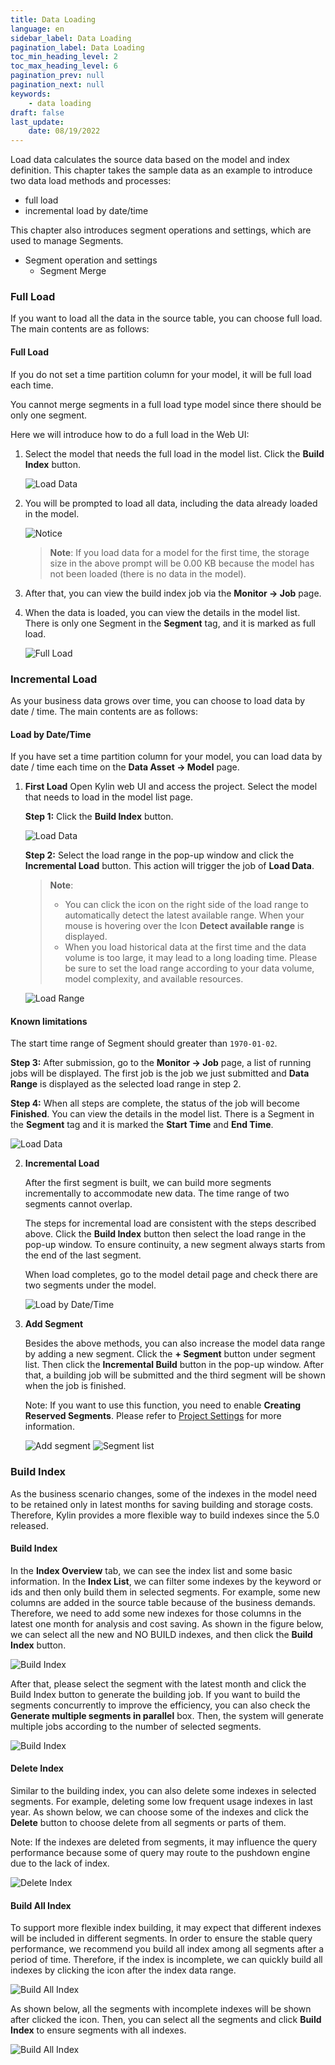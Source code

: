 ```yaml
---
title: Data Loading
language: en
sidebar_label: Data Loading
pagination_label: Data Loading
toc_min_heading_level: 2
toc_max_heading_level: 6
pagination_prev: null
pagination_next: null
keywords:
    - data loading
draft: false
last_update:
    date: 08/19/2022
---
```


Load data calculates the source data based on the model and index definition. This chapter takes the sample data as an example to introduce two data load methods and processes:

- full load
- incremental load by date/time

This chapter also introduces segment operations and settings, which are used to manage Segments.

- Segment operation and settings
    - Segment Merge

### Full Load
If you want to load all the data in the source table, you can choose full load. The main contents are as follows:

#### <span id="expert">Full Load</span>

If you do not set a time partition column for your model, it will be full load each time.

You cannot merge segments in a full load type model since there should be only one segment.

Here we will introduce how to do a full load in the Web UI:

1. Select the model that needs the full load in the model list. Click the **Build Index** button.

   ![Load Data](images/data_loading/full_load/load_data.png)

2. You will be prompted to load all data, including the data already loaded in the model.

   ![Notice](images/data_loading/full_load/notice.png)

   > **Note**: If you load data for a model for the first time, the storage size in the above prompt will be 0.00 KB because the model has not been loaded (there is no data in the model).

3. After that, you can view the build index job via the **Monitor -> Job** page.

4. When the data is loaded, you can view the details in the model list. There is only one Segment in the **Segment** tag, and it is marked as full load.

   ![Full Load](images/data_loading/full_load/full_load.png)


### Incremental Load

As your business data grows over time, you can choose to load data by date / time. The main contents are as follows:

#### <span id="expert">Load by Date/Time</span>

If you have set a time partition column for your model, you can load data by date / time each time on the **Data Asset -> Model** page.

1. **First Load**
   Open Kylin web UI and access the project. Select the model that needs to load in the model list page.

   **Step 1:** Click the **Build Index** button.

   ![Load Data](images/data_loading/load_by_date/load_data.png)

   **Step 2:**  Select the load range in the pop-up window and click the **Incremental Load** button. This action will trigger the job of **Load Data**.

   >  **Note**:
   >
   > - You can click the icon on the right side of the load range to automatically detect the latest available range. When your mouse is hovering over the Icon **Detect available range** is displayed.
   > - When you load historical data at the first time and the data volume is too large, it may lead to a long loading time. Please be sure to set the load range according to your data volume, model complexity, and available resources.

   ![Load Range](images/data_loading/load_by_date/notice_2.png)



#### Known limitations
The start time range of Segment should greater than `1970-01-02`.


**Step 3:** After submission, go to the **Monitor -> Job** page, a list of running jobs will be displayed. The first job is the job we just submitted and **Data Range** is displayed as the selected load range in step 2.

**Step 4:** When all steps are complete, the status of the job will become **Finished**. You can view the details in the model list. There is a Segment in the **Segment** tag and it is marked the **Start Time** and **End Time**.

![Load Data](images/data_loading/load_by_date/load_ok.png)

2. **Incremental Load**

   After the first segment is built, we can build more segments incrementally to accommodate new data. The time range of two segments cannot overlap.

   The steps for incremental load are consistent with the steps described above. Click the **Build Index** button then select the load range in the pop-up window. To ensure continuity, a new segment always starts from the end of the last segment.

   When load completes, go to the model detail page and check there are two segments under the model.

   ![Load by Date/Time](images/data_loading/load_by_date/load_twice.png)

3. **Add Segment**

   Besides the above methods, you can also increase the model data range by adding a new segment. Click the **+ Segment** button under segment list. Then click the **Incremental Build** button in the pop-up window. After that, a building job will be submitted and the third segment will be shown when the job is finished.

   Note: If you want to use this function, you need to enable **Creating Reserved Segments**. Please refer to [Project Settings](../../operations/project-managing/project_settings.md) for more information.

   ![Add segment](images/data_loading/load_by_date/add_segment.png)
   ![Segment list](images/data_loading/load_by_date/model_list_3.png)



### Build Index

As the business scenario changes, some of the indexes in the model need to be retained only in latest months for saving building and storage costs. Therefore, Kylin provides a more flexible way to build indexes since the 5.0 released.


#### Build Index

In the **Index Overview** tab, we can see the index list and some basic information. In the **Index List**, we can filter some indexes by the keyword or ids and then only build them in selected segments. For example, some new columns are added in the source table because of the business demands. Therefore, we need to add some new indexes for those columns in the latest one month for analysis and cost saving. As shown in the figure below, we can select all the new and NO BUILD indexes, and then click the **Build Index** button.

![Build Index](images/data_loading/load_by_date/build_index.png)

After that, please select the segment with the latest month and click the Build Index button to generate the building job. If you want to build the segments concurrently to improve the efficiency, you can also check the **Generate multiple segments in parallel** box. Then, the system will generate multiple jobs according to the number of selected segments.

![Build Index](images/data_loading/load_by_date/build_index_by_segment.png)

#### Delete Index

Similar to the building index, you can also delete some indexes in selected segments. For example, deleting some low frequent usage indexes in last year. As shown below, we can choose some of the indexes and click the **Delete** button to choose delete from all segments or parts of them.

Note: If the indexes are deleted from segments, it may influence the query performance because some of query may route to the pushdown engine due to the lack of index.

![Delete Index](images/data_loading/load_by_date/delete_index.png)

#### Build All Index

To support more flexible index building, it may expect that different indexes will be included in different segments. In order to ensure the stable query performance, we recommend you build all index among all segments after a period of time. Therefore, if the index is incomplete, we can quickly build all indexes by clicking the icon after the index data range.

![Build All Index](images/data_loading/load_by_date/build_all_index.png)

As shown below, all the segments with incomplete indexes will be shown after clicked the icon. Then, you can select all the segments and click **Build Index** to ensure segments with all indexes.

![Build All Index](images/data_loading/load_by_date/build_all_index2.png)

